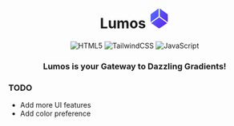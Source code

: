 <div align=center>

# Lumos <img src="https://raw.githubusercontent.com/LiQuiD-404/Lumos/main/assets/Lumos.png" width="40" height="40" />
![HTML5](https://img.shields.io/badge/html5-%23E34F26.svg?style=for-the-badge&logo=html5&logoColor=white)
![TailwindCSS](https://img.shields.io/badge/tailwindcss-%2338B2AC.svg?style=for-the-badge&logo=tailwind-css&logoColor=white)
![JavaScript](https://img.shields.io/badge/javascript-%23323330.svg?style=for-the-badge&logo=javascript&logoColor=%23F7DF1E)
### Lumos is your Gateway to Dazzling Gradients!

</div>

### TODO 
- Add more UI features
- Add color preference

